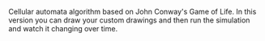 Cellular automata algorithm based on John Conway's Game of Life.
In this version you can draw your custom drawings and then run the simulation and watch it changing over time.
